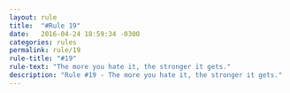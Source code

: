 ```yaml
---
layout: rule
title:  "#Rule 19"
date:   2016-04-24 18:59:34 -0300
categories: rules
permalink: rule/19
rule-title: "#19"
rule-text: "The more you hate it, the stronger it gets."
description: "Rule #19 - The more you hate it, the stronger it gets."
---
```


